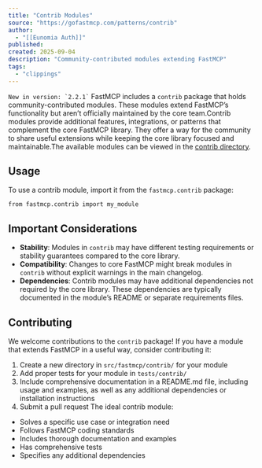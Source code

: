 ```yaml
---
title: "Contrib Modules"
source: "https://gofastmcp.com/patterns/contrib"
author:
  - "[[Eunomia Auth]]"
published:
created: 2025-09-04
description: "Community-contributed modules extending FastMCP"
tags:
  - "clippings"
---
```

`` New in version: `2.2.1` `` FastMCP includes a `contrib` package that holds community-contributed modules. These modules extend FastMCP’s functionality but aren’t officially maintained by the core team.Contrib modules provide additional features, integrations, or patterns that complement the core FastMCP library. They offer a way for the community to share useful extensions while keeping the core library focused and maintainable.The available modules can be viewed in the [contrib directory](https://github.com/jlowin/fastmcp/tree/main/src/fastmcp/contrib).

## Usage

To use a contrib module, import it from the `fastmcp.contrib` package:

```
from fastmcp.contrib import my_module
```

## Important Considerations

- **Stability**: Modules in `contrib` may have different testing requirements or stability guarantees compared to the core library.
- **Compatibility**: Changes to core FastMCP might break modules in `contrib` without explicit warnings in the main changelog.
- **Dependencies**: Contrib modules may have additional dependencies not required by the core library. These dependencies are typically documented in the module’s README or separate requirements files.

## Contributing

We welcome contributions to the `contrib` package! If you have a module that extends FastMCP in a useful way, consider contributing it:
1. Create a new directory in `src/fastmcp/contrib/` for your module
2. Add proper tests for your module in `tests/contrib/`
3. Include comprehensive documentation in a README.md file, including usage and examples, as well as any additional dependencies or installation instructions
4. Submit a pull request
The ideal contrib module:
- Solves a specific use case or integration need
- Follows FastMCP coding standards
- Includes thorough documentation and examples
- Has comprehensive tests
- Specifies any additional dependencies